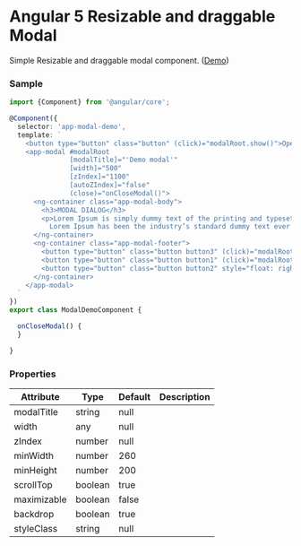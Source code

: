 # Angular 5 Resizable and draggable Modal

Simple Resizable and draggable modal component.
 (<a target="_blank" href="https://mazdik.github.io/ng-modal/">Demo</a>) 

### Sample
```typescript
import {Component} from '@angular/core';

@Component({
  selector: 'app-modal-demo',
  template: `
    <button type="button" class="button" (click)="modalRoot.show()">Open modal</button>
    <app-modal #modalRoot
               [modalTitle]="'Demo modal'"
               [width]="500"
               [zIndex]="1100"
               [autoZIndex]="false"
               (close)="onCloseModal()">
      <ng-container class="app-modal-body">
        <h3>MODAL DIALOG</h3>
        <p>Lorem Ipsum is simply dummy text of the printing and typesetting industry.
          Lorem Ipsum has been the industry’s standard dummy text ever since the 1500s.</p>
      </ng-container>
      <ng-container class="app-modal-footer">
        <button type="button" class="button button3" (click)="modalRoot.hide()">Delete</button>
        <button type="button" class="button button1" (click)="modalRoot.hide()">Save</button>
        <button type="button" class="button button2" style="float: right;" (click)="modalRoot.hide()">Close</button>
      </ng-container>
    </app-modal>
  `
})
export class ModalDemoComponent {

  onCloseModal() {
  }

}
```

### Properties

| Attribute        | Type       | Default | Description |
|------------------|------------|---------|-------------|
| modalTitle       | string     | null    |             |
| width            | any        | null    |             |
| zIndex           | number     | null    |             |
| minWidth         | number     | 260     |             |
| minHeight        | number     | 200     |             |
| scrollTop        | boolean    | true    |             |
| maximizable      | boolean    | false   |             |
| backdrop         | boolean    | true    |             |
| styleClass       | string     | null    |             |
